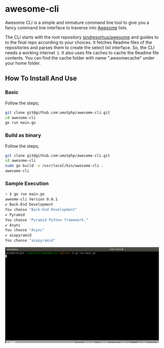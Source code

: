 # awesome-cli
Awesome CLI is a simple and immature command line tool to give you a fancy command line interface to traverse into [Awesome](https://github.com/sindresorhus/awesome) lists.

The CLI starts with the root repository [sindresorhus/awesome](https://github.com/sindresorhus/awesome) and guides to to the final repo according to your choices. It fetches Readme files of the repositories and parses them to create the select list interface. So, the CLI needs a working internet :). It also uses file caches to cache the Readme file contents. You can find the cache folder with name ".awsomecache" under your home folder.

## How To Install And Use

### Basic

Follow the steps;

```bash
git clone git@github.com:umutphp/awesome-cli.git
cd awesome-cli
go run main.go
```

### Build as binary

Follow the steps;

```bash
git clone git@github.com:umutphp/awesome-cli.git
cd awesome-cli
sudo go build -o /usr/local/bin/awesome-cli .
awesome-cli
```

### Sample Execution

```bash
> $ go run main.go
aweome-cli Version 0.0.1
✔ Back-End Development
You choose "Back-End Development"
✔ Pyramid
You choose "Pyramid Python framework."
✔ Async
You choose "Async"
✔ aiopyramid
You choose "aiopyramid"
```

![IMAGE ALT TEXT](./assets/images/awesome-cli.gif)
